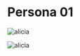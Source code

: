 
# Persona 01
![alicia](https://github.com/user-attachments/assets/4eaedd9f-3982-4cf5-8c8f-136820331e04)

![alicia](https://github.com/user-attachments/assets/bbeda5c2-1439-4724-aa6b-696c86651bb6) 
